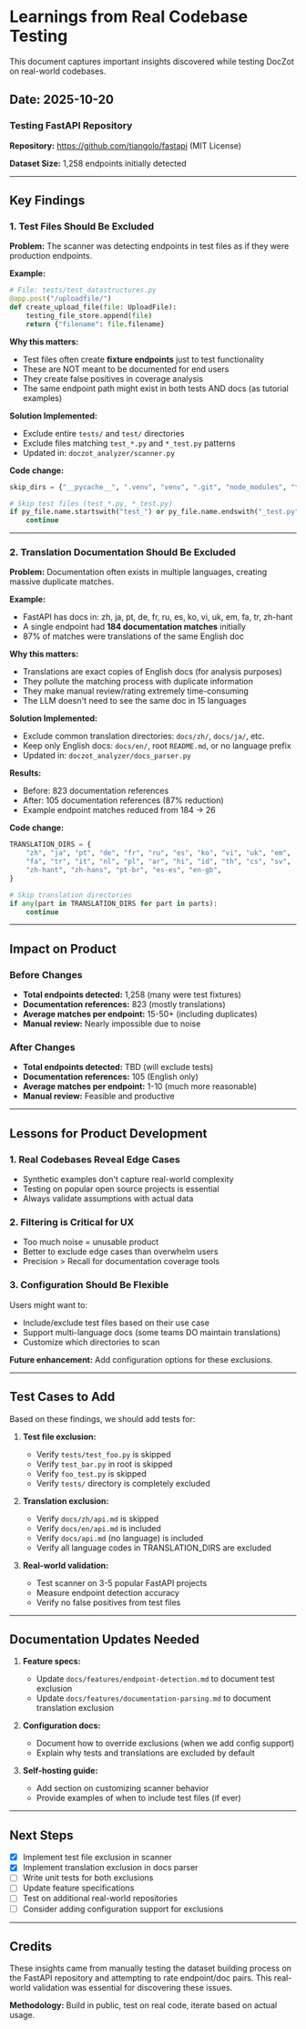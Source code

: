 # Learnings from Real Codebase Testing

This document captures important insights discovered while testing DocZot on real-world codebases.

## Date: 2025-10-20

### Testing FastAPI Repository

**Repository:** https://github.com/tiangolo/fastapi (MIT License)

**Dataset Size:** 1,258 endpoints initially detected

---

## Key Findings

### 1. Test Files Should Be Excluded

**Problem:** The scanner was detecting endpoints in test files as if they were production endpoints.

**Example:**
```python
# File: tests/test_datastructures.py
@app.post("/uploadfile/")
def create_upload_file(file: UploadFile):
    testing_file_store.append(file)
    return {"filename": file.filename}
```

**Why this matters:**
- Test files often create **fixture endpoints** just to test functionality
- These are NOT meant to be documented for end users
- They create false positives in coverage analysis
- The same endpoint path might exist in both tests AND docs (as tutorial examples)

**Solution Implemented:**
- Exclude entire `tests/` and `test/` directories
- Exclude files matching `test_*.py` and `*_test.py` patterns
- Updated in: `doczot_analyzer/scanner.py`

**Code change:**
```python
skip_dirs = {"__pycache__", ".venv", "venv", ".git", "node_modules", "tests", "test"}

# Skip test files (test_*.py, *_test.py)
if py_file.name.startswith("test_") or py_file.name.endswith("_test.py"):
    continue
```

---

### 2. Translation Documentation Should Be Excluded

**Problem:** Documentation often exists in multiple languages, creating massive duplicate matches.

**Example:**
- FastAPI has docs in: zh, ja, pt, de, fr, ru, es, ko, vi, uk, em, fa, tr, zh-hant
- A single endpoint had **184 documentation matches** initially
- 87% of matches were translations of the same English doc

**Why this matters:**
- Translations are exact copies of English docs (for analysis purposes)
- They pollute the matching process with duplicate information
- They make manual review/rating extremely time-consuming
- The LLM doesn't need to see the same doc in 15 languages

**Solution Implemented:**
- Exclude common translation directories: `docs/zh/`, `docs/ja/`, etc.
- Keep only English docs: `docs/en/`, root `README.md`, or no language prefix
- Updated in: `doczot_analyzer/docs_parser.py`

**Results:**
- Before: 823 documentation references
- After: 105 documentation references (87% reduction)
- Example endpoint matches reduced from 184 → 26

**Code change:**
```python
TRANSLATION_DIRS = {
    "zh", "ja", "pt", "de", "fr", "ru", "es", "ko", "vi", "uk", "em",
    "fa", "tr", "it", "nl", "pl", "ar", "hi", "id", "th", "cs", "sv",
    "zh-hant", "zh-hans", "pt-br", "es-es", "en-gb",
}

# Skip translation directories
if any(part in TRANSLATION_DIRS for part in parts):
    continue
```

---

## Impact on Product

### Before Changes
- **Total endpoints detected:** 1,258 (many were test fixtures)
- **Documentation references:** 823 (mostly translations)
- **Average matches per endpoint:** 15-50+ (including duplicates)
- **Manual review:** Nearly impossible due to noise

### After Changes
- **Total endpoints detected:** TBD (will exclude tests)
- **Documentation references:** 105 (English only)
- **Average matches per endpoint:** 1-10 (much more reasonable)
- **Manual review:** Feasible and productive

---

## Lessons for Product Development

### 1. Real Codebases Reveal Edge Cases
- Synthetic examples don't capture real-world complexity
- Testing on popular open source projects is essential
- Always validate assumptions with actual data

### 2. Filtering is Critical for UX
- Too much noise = unusable product
- Better to exclude edge cases than overwhelm users
- Precision > Recall for documentation coverage tools

### 3. Configuration Should Be Flexible
Users might want to:
- Include/exclude test files based on their use case
- Support multi-language docs (some teams DO maintain translations)
- Customize which directories to scan

**Future enhancement:** Add configuration options for these exclusions.

---

## Test Cases to Add

Based on these findings, we should add tests for:

1. **Test file exclusion:**
   - Verify `tests/test_foo.py` is skipped
   - Verify `test_bar.py` in root is skipped
   - Verify `foo_test.py` is skipped
   - Verify `tests/` directory is completely excluded

2. **Translation exclusion:**
   - Verify `docs/zh/api.md` is skipped
   - Verify `docs/en/api.md` is included
   - Verify `docs/api.md` (no language) is included
   - Verify all language codes in TRANSLATION_DIRS are excluded

3. **Real-world validation:**
   - Test scanner on 3-5 popular FastAPI projects
   - Measure endpoint detection accuracy
   - Verify no false positives from test files

---

## Documentation Updates Needed

1. **Feature specs:**
   - Update `docs/features/endpoint-detection.md` to document test exclusion
   - Update `docs/features/documentation-parsing.md` to document translation exclusion

2. **Configuration docs:**
   - Document how to override exclusions (when we add config support)
   - Explain why tests and translations are excluded by default

3. **Self-hosting guide:**
   - Add section on customizing scanner behavior
   - Provide examples of when to include test files (if ever)

---

## Next Steps

- [x] Implement test file exclusion in scanner
- [x] Implement translation exclusion in docs parser
- [ ] Write unit tests for both exclusions
- [ ] Update feature specifications
- [ ] Test on additional real-world repositories
- [ ] Consider adding configuration support for exclusions

---

## Credits

These insights came from manually testing the dataset building process on the FastAPI repository and attempting to rate endpoint/doc pairs. This real-world validation was essential for discovering these issues.

**Methodology:** Build in public, test on real code, iterate based on actual usage.
